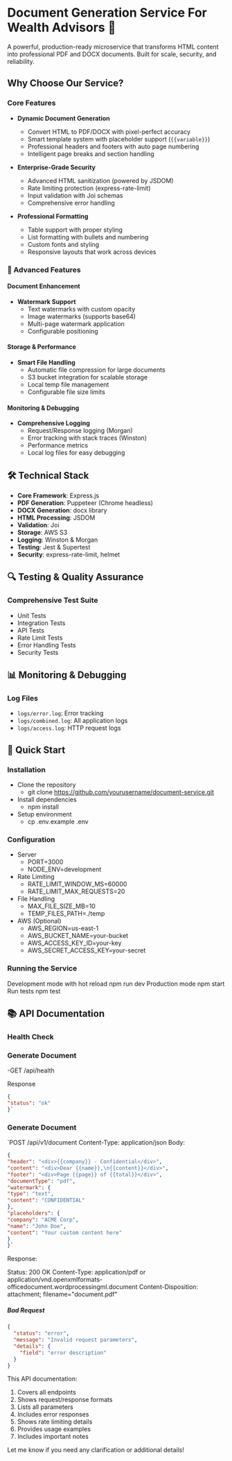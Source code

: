 # Document Generation Service For Wealth Advisors 🚀

A powerful, production-ready microservice that transforms HTML content into professional PDF and DOCX documents. Built for scale, security, and reliability.

## Why Choose Our Service?

### Core Features
- **Dynamic Document Generation**
  - Convert HTML to PDF/DOCX with pixel-perfect accuracy
  - Smart template system with placeholder support (`{{variable}}`)
  - Professional headers and footers with auto page numbering
  - Intelligent page breaks and section handling

- **Enterprise-Grade Security**
  - Advanced HTML sanitization (powered by JSDOM)
  - Rate limiting protection (express-rate-limit)
  - Input validation with Joi schemas
  - Comprehensive error handling

- **Professional Formatting**
  - Table support with proper styling
  - List formatting with bullets and numbering
  - Custom fonts and styling
  - Responsive layouts that work across devices

### 🌟 Advanced Features

#### Document Enhancement
- **Watermark Support**
  - Text watermarks with custom opacity
  - Image watermarks (supports base64)
  - Multi-page watermark application
  - Configurable positioning

#### Storage & Performance
- **Smart File Handling**
  - Automatic file compression for large documents
  - S3 bucket integration for scalable storage
  - Local temp file management
  - Configurable file size limits

#### Monitoring & Debugging
- **Comprehensive Logging**
  - Request/Response logging (Morgan)
  - Error tracking with stack traces (Winston)
  - Performance metrics
  - Local log files for easy debugging

## 🛠️ Technical Stack

- **Core Framework**: Express.js
- **PDF Generation**: Puppeteer (Chrome headless)
- **DOCX Generation**: docx library
- **HTML Processing**: JSDOM
- **Validation**: Joi
- **Storage**: AWS S3
- **Logging**: Winston & Morgan
- **Testing**: Jest & Supertest
- **Security**: express-rate-limit, helmet


## 🔍 Testing & Quality Assurance

### Comprehensive Test Suite
- Unit Tests
- Integration Tests
- API Tests
- Rate Limit Tests
- Error Handling Tests
- Security Tests

## 📊 Monitoring & Debugging

### Log Files
- `logs/error.log`: Error tracking
- `logs/combined.log`: All application logs
- `logs/access.log`: HTTP request logs



## 🚀 Quick Start

### Installation

- Clone the repository
  - git clone https://github.com/yourusername/document-service.git
- Install dependencies
  - npm install
- Setup environment
  - cp .env.example .env


### Configuration

- Server
  - PORT=3000
  - NODE_ENV=development
- Rate Limiting
  - RATE_LIMIT_WINDOW_MS=60000
  - RATE_LIMIT_MAX_REQUESTS=20
- File Handling
  - MAX_FILE_SIZE_MB=10
  - TEMP_FILES_PATH=./temp
- AWS (Optional)
  - AWS_REGION=us-east-1
  - AWS_BUCKET_NAME=your-bucket
  - AWS_ACCESS_KEY_ID=your-key
  - AWS_SECRET_ACCESS_KEY=your-secret


### Running the Service
Development mode with hot reload
npm run dev
Production mode
npm start
Run tests
npm test

## 📚 API Documentation

### Health Check

### Generate Document
-GET /api/health

Response

```json
{
"status": "ok"
}`
```

### Generate Document

`POST /api/v1/document
Content-Type: application/json
Body:

```json
{
"header": "<div>{{company}} - Confidential</div>",
"content": "<div>Dear {{name}},\n{{content}}</div>",
"footer": "<div>Page {{page}} of {{total}}</div>",
"documentType": "pdf",
"watermark": {
"type": "text",
"content": "CONFIDENTIAL"
},
"placeholders": {
"company": "ACME Corp",
"name": "John Doe",
"content": "Your custom content here"
}
}`
```

Response:

Status: 200 OK
Content-Type: application/pdf or application/vnd.openxmlformats-officedocument.wordprocessingml.document
Content-Disposition: attachment; filename="document.pdf"

##### Bad Request
```json
{
  "status": "error",
  "message": "Invalid request parameters",
  "details": {
    "field": "error description"
  }
}
```

This API documentation:
1. Covers all endpoints
2. Shows request/response formats
3. Lists all parameters
4. Includes error responses
5. Shows rate limiting details
6. Provides usage examples
7. Includes important notes

Let me know if you need any clarification or additional details!